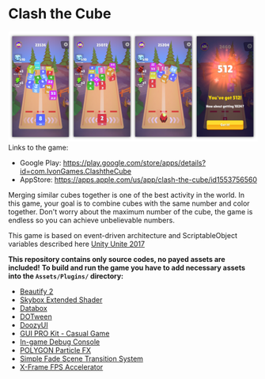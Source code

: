 # Clash the Cube
![Clash the Cube screenshots](https://github.com/ivoneug/Clash_the_Cube/blob/develop/ImageSources/LinkedIn%20Project.png)
Links to the game:
- Google Play: https://play.google.com/store/apps/details?id=com.IvonGames.ClashtheCube
- AppStore: https://apps.apple.com/us/app/clash-the-cube/id1553756560

Merging similar cubes together is one of the best activity in the world. In this game, your goal is to combine cubes with the same number and color together. Don't worry about the maximum number of the cube, the game is endless so you can achieve unbelievable numbers.

This game is based on event-driven architecture and ScriptableObject variables described here [Unity Unite 2017](https://www.youtube.com/watch?v=raQ3iHhE_Kk)

**This repository contains only source codes, no payed assets are included!**
**To build and run the game you have to add necessary assets into the `Assets/Plugins/` directory:**
- [Beautify 2](https://assetstore.unity.com/packages/vfx/shaders/fullscreen-camera-effects/beautify-2-163949)
- [Skybox Extended Shader](https://assetstore.unity.com/packages/vfx/shaders/free-skybox-extended-shader-107400)
- [Databox](https://assetstore.unity.com/packages/tools/utilities/databox-data-editor-save-solution-155189)
- [DOTween](https://assetstore.unity.com/packages/tools/animation/dotween-hotween-v2-27676)
- [DoozyUI](https://assetstore.unity.com/packages/tools/gui/doozyui-complete-ui-management-system-138361)
- [GUI PRO Kit - Casual Game](https://assetstore.unity.com/packages/2d/gui/gui-pro-kit-casual-game-176695)
- [In-game Debug Console](https://assetstore.unity.com/packages/tools/gui/in-game-debug-console-68068)
- [POLYGON Particle FX](https://assetstore.unity.com/packages/vfx/particles/polygon-particle-fx-low-poly-3d-art-by-synty-168372)
- [Simple Fade Scene Transition System](https://assetstore.unity.com/packages/tools/particles-effects/simple-fade-scene-transition-system-81753)
- [X-Frame FPS Accelerator](https://assetstore.unity.com/packages/tools/camera/x-frame-fps-accelerator-63965)
